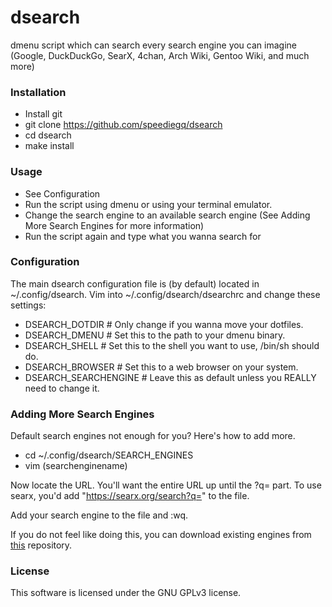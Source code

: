 # dsearch

dmenu script which can search every search engine you can imagine (Google, DuckDuckGo, SearX, 4chan, Arch Wiki, Gentoo Wiki, and much more)

### Installation

- Install git
- git clone https://github.com/speediegq/dsearch
- cd dsearch
- make install

### Usage

- See Configuration
- Run the script using dmenu or using your terminal emulator.
- Change the search engine to an available search engine (See Adding More Search Engines for more information)
- Run the script again and type what you wanna search for

### Configuration

The main dsearch configuration file is (by default) located in ~/.config/dsearch.
Vim into ~/.config/dsearch/dsearchrc and change these settings:

- DSEARCH_DOTDIR # Only change if you wanna move your dotfiles.
- DSEARCH_DMENU # Set this to the path to your dmenu binary.
- DSEARCH_SHELL # Set this to the shell you want to use, /bin/sh should do.
- DSEARCH_BROWSER # Set this to a web browser on your system.
- DSEARCH_SEARCHENGINE # Leave this as default unless you REALLY need to change it.

### Adding More Search Engines

Default search engines not enough for you? Here's how to add more.
- cd ~/.config/dsearch/SEARCH_ENGINES
- vim (searchenginename)

Now locate the URL. You'll want the entire URL up until the ?q= part.
To use searx, you'd add "https://searx.org/search?q=" to the file.

Add your search engine to the file and :wq.

If you do not feel like doing this, you can download existing engines from [this](https://github.com/speediegq/dsearch-engines) repository.

### License

This software is licensed under the GNU GPLv3 license.
